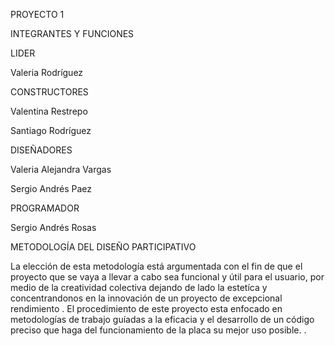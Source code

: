 PROYECTO 1

INTEGRANTES Y FUNCIONES 

LIDER

Valeria Rodríguez 

CONSTRUCTORES

Valentina Restrepo

Santiago Rodríguez


DISEÑADORES

Valeria Alejandra Vargas 

Sergio Andrés Paez


PROGRAMADOR

Sergio Andrés Rosas



 METODOLOGÍA DEL DISEÑO PARTICIPATIVO

La elección de esta metodología está argumentada con el fin de que el proyecto que se vaya a llevar a cabo sea funcional y útil para el usuario, por medio de la creatividad colectiva dejando  de lado la estetíca y concentrandonos en la innovación de un proyecto de excepcional rendimiento .
El procedimiento de este proyecto esta enfocado en metodologías de trabajo guíadas a la eficacia y el desarrollo de un código preciso que haga del funcionamiento de la placa su mejor uso posible.  .





